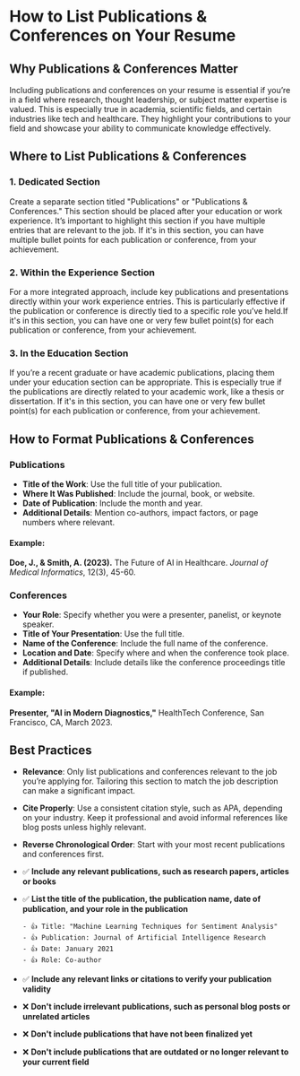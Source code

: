 # How to List Publications & Conferences on Your Resume

## Why Publications & Conferences Matter

Including publications and conferences on your resume is essential if you’re in a field where research, thought leadership, or subject matter expertise is valued. This is especially true in academia, scientific fields, and certain industries like tech and healthcare. They highlight your contributions to your field and showcase your ability to communicate knowledge effectively.

## Where to List Publications & Conferences

### 1. **Dedicated Section**

Create a separate section titled "Publications" or "Publications & Conferences." This section should be placed after your education or work experience. It’s important to highlight this section if you have multiple entries that are relevant to the job. If it's in this section, you can have multiple bullet points for each publication or conference, from your achievement.

### 2. **Within the Experience Section**

For a more integrated approach, include key publications and presentations directly within your work experience entries. This is particularly effective if the publication or conference is directly tied to a specific role you’ve held.If it's in this section, you can have one or very few bullet point(s) for each publication or conference, from your achievement.

### 3. **In the Education Section**

If you’re a recent graduate or have academic publications, placing them under your education section can be appropriate. This is especially true if the publications are directly related to your academic work, like a thesis or dissertation. If it's in this section, you can have one or very few bullet point(s) for each publication or conference, from your achievement.

## How to Format Publications & Conferences

### Publications

- **Title of the Work**: Use the full title of your publication.
- **Where It Was Published**: Include the journal, book, or website.
- **Date of Publication**: Include the month and year.
- **Additional Details**: Mention co-authors, impact factors, or page numbers where relevant.

#### Example:

**Doe, J., & Smith, A. (2023).** The Future of AI in Healthcare. _Journal of Medical Informatics_, 12(3), 45-60.

### Conferences

- **Your Role**: Specify whether you were a presenter, panelist, or keynote speaker.
- **Title of Your Presentation**: Use the full title.
- **Name of the Conference**: Include the full name of the conference.
- **Location and Date**: Specify where and when the conference took place.
- **Additional Details**: Include details like the conference proceedings title if published.

#### Example:

**Presenter, "AI in Modern Diagnostics,"** HealthTech Conference, San Francisco, CA, March 2023.

## Best Practices

- **Relevance**: Only list publications and conferences relevant to the job you’re applying for. Tailoring this section to match the job description can make a significant impact.
- **Cite Properly**: Use a consistent citation style, such as APA, depending on your industry. Keep it professional and avoid informal references like blog posts unless highly relevant.
- **Reverse Chronological Order**: Start with your most recent publications and conferences first.
- ✅ **Include any relevant publications, such as research papers, articles or books**
- ✅ **List the title of the publication, the publication name, date of publication, and your role in the publication**

      - 👍 Title: "Machine Learning Techniques for Sentiment Analysis"
      - 👍 Publication: Journal of Artificial Intelligence Research
      - 👍 Date: January 2021
      - 👍 Role: Co-author

- ✅ **Include any relevant links or citations to verify your publication validity**
- ❌ **Don't include irrelevant publications, such as personal blog posts or unrelated articles**
- ❌ **Don't include publications that have not been finalized yet**
- ❌ **Don't include publications that are outdated or no longer relevant to your current field**
